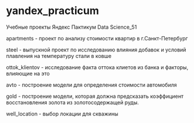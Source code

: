 # yandex_practicum
Учебные проекты Яндекс Пактикум Data Science_51

apartments - проект по анализу стоимости квартир в г.Санкт-Петербург

steel - выпускной проект по исследованию влияния добавок и условий плавления на температуру стали в ковше

ottok_klientov - исследование факта оттока клиетов из банка и факторы, влияющие на это

avto - построение модели для определения стоимости автомобиля

gold - построение модели, которая должна предсказать коэффициент восстановления золота из золотосодержащей руды.

well_location - выбор локации для скважины
